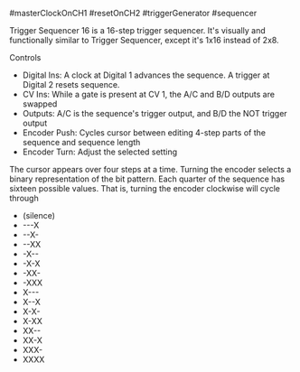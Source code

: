 #masterClockOnCH1 #resetOnCH2 #triggerGenerator #sequencer 

Trigger Sequencer 16 is a 16-step trigger sequencer. It's visually and functionally similar to Trigger Sequencer, except it's 1x16 instead of 2x8.

Controls
* Digital Ins: A clock at Digital 1 advances the sequence. A trigger at Digital 2 resets sequence.
* CV Ins: While a gate is present at CV 1, the A/C and B/D outputs are swapped
* Outputs: A/C is the sequence's trigger output, and B/D the NOT trigger output
* Encoder Push: Cycles cursor between editing 4-step parts of the sequence and sequence length
* Encoder Turn: Adjust the selected setting

The cursor appears over four steps at a time. Turning the encoder selects a binary representation of the bit pattern. Each quarter of the sequence has sixteen possible values. That is, turning the encoder clockwise will cycle through

* (silence)
* ---X
* --X-
* --XX
* -X--
* -X-X
* -XX-
* -XXX
* X---
* X--X
* X-X-
* X-XX
* XX--
* XX-X
* XXX-
* XXXX
